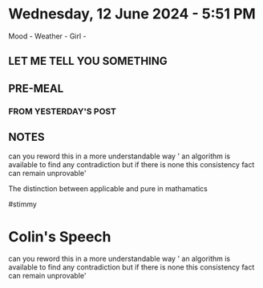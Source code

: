 # Wednesday, 12 June 2024 - 5:51 PM
 Mood -
 Weather -
 Girl -

 ## LET ME TELL YOU SOMETHING 

 ## PRE-MEAL 

### FROM YESTERDAY'S POST

 ## NOTES

can you reword this in a more understandable way ' an algorithm is available to find any contradiction but if there is none this consistency fact can remain unprovable'

The distinction between applicable and pure in mathamatics 

 #stimmy

 # Colin's Speech 

 can you reword this in a more understandable way ' an algorithm is available to find any contradiction but if there is none this consistency fact can remain unprovable'
